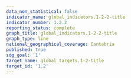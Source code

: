 ```yaml
---
data_non_statistical: false
indicator_name: global_indicators.1-2-2-title
indicator_number: 1.2.2
reporting_status: complete
graph_title: global_indicators.1-2-2-title
graph_type: line
national_geographical_coverage: Cantabria
published: true
sdg_goal: '1'
target_name: global_targets.1-2-title
target_id: '1.2'
---
```

